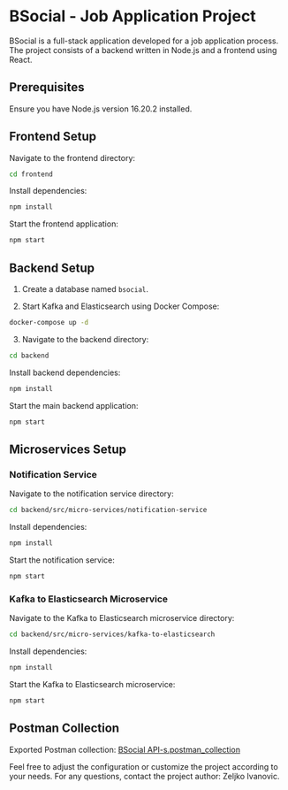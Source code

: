 # BSocial - Job Application Project

BSocial is a full-stack application developed for a job application process. The project consists of a backend written in Node.js and a frontend using React.

## Prerequisites

Ensure you have Node.js version 16.20.2 installed.

## Frontend Setup

Navigate to the frontend directory:

```bash
cd frontend
```

Install dependencies:

```bash
npm install
```

Start the frontend application:

```bash
npm start
```

## Backend Setup

1. Create a database named `bsocial`.

2. Start Kafka and Elasticsearch using Docker Compose:

```bash
docker-compose up -d
```

3. Navigate to the backend directory:

```bash
cd backend
```

Install backend dependencies:

```bash
npm install
```

Start the main backend application:

```bash
npm start
```

## Microservices Setup

### Notification Service

Navigate to the notification service directory:

```bash
cd backend/src/micro-services/notification-service
```

Install dependencies:

```bash
npm install
```

Start the notification service:

```bash
npm start
```

### Kafka to Elasticsearch Microservice

Navigate to the Kafka to Elasticsearch microservice directory:

```bash
cd backend/src/micro-services/kafka-to-elasticsearch
```

Install dependencies:

```bash
npm install
```

Start the Kafka to Elasticsearch microservice:

```bash
npm start
```

## Postman Collection

Exported Postman collection: [BSocial API-s.postman_collection](BSocial%20API-s.postman_collection.json)

Feel free to adjust the configuration or customize the project according to your needs. For any questions, contact the project author: Zeljko Ivanovic.
